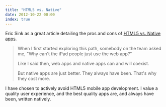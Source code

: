 ```yaml
---
title: "HTML5 vs. Native"
date: 2012-10-22 00:00
index: true
---
```


Eric Sink as a great article detailing the pros and cons of [HTML5 vs. Native apps](http://www.ericsink.com/entries/html5_vs_native_apps.html).

> When I first started exploring this path, somebody on the team asked me, "Why can't the iPad people just use the web app?"
> 
> Like I said then, web apps and native apps can and will coexist.
> 
> But native apps are just better. They always have been. That's why they cost more.

I have chosen to actively avoid HTML5 mobile app development. I value a quality user experience, and the best quality apps are, and always have been, written natively.

<!-- more -->
